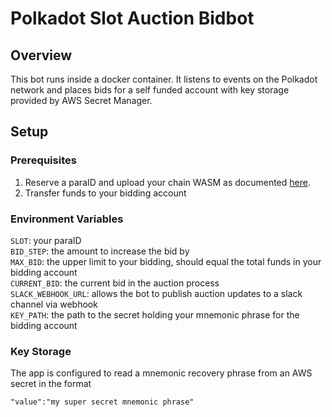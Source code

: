 # Polkadot Slot Auction Bidbot
## Overview
This bot runs inside a docker container. It listens to events on the Polkadot network and places bids for a self funded account with key storage provided by AWS Secret Manager.
## Setup
### Prerequisites
1. Reserve a paraID and upload your chain WASM as documented [here]().
2. Transfer funds to your bidding account
### Environment Variables
`SLOT`: your paraID \
`BID_STEP`: the amount to increase the bid by \
`MAX_BID`: the upper limit to your bidding, should equal the total funds in your bidding account \
`CURRENT_BID`: the current bid in the auction process \
`SLACK_WEBHOOK_URL`: allows the bot to publish auction updates to a slack channel via webhook \
`KEY_PATH`: the path to the secret holding your mnemonic phrase for the bidding account
### Key Storage
The app is configured to read a mnemonic recovery phrase from an AWS secret in the format
```
"value":"my super secret mnemonic phrase"
```

